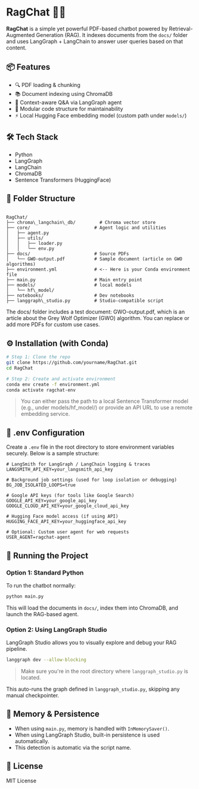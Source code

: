 # RagChat 🧠💬

**RagChat** is a simple yet powerful PDF-based chatbot powered by Retrieval-Augmented Generation (RAG). It indexes documents from the `docs/` folder and uses LangGraph + LangChain to answer user queries based on that content.



## 📦 Features

- 🔍 PDF loading & chunking  
- 📚 Document indexing using ChromaDB  
- 💬 Context-aware Q&A via LangGraph agent  
- 📁 Modular code structure for maintainability  
- ⚡ Local Hugging Face embedding model (custom path under `models/`)



## 🛠 Tech Stack

- Python  
- LangGraph  
- LangChain  
- ChromaDB  
- Sentence Transformers (HuggingFace)



## 📂 Folder Structure

```

RagChat/
├── chroma\_langchain\_db/         # Chroma vector store
├── core/                        # Agent logic and utilities
│   ├── agent.py
│   ├── utils/
│   │   ├── loader.py
│   │   └── env.py
├── docs/                        # Source PDFs
│   └── GWO-output.pdf           # Sample document (article on GWO algorithms)             
├── environment.yml              # <-- Here is your Conda environment file
├── main.py                      # Main entry point
├── models/                      # local models
│   └── hf\_model/
├── notebooks/                   # Dev notebooks
├── langgraph\_studio.py         # Studio-compatible script
```
The docs/ folder includes a test document: GWO-output.pdf, which is an article about the Grey Wolf Optimizer (GWO) algorithm. You can replace or add more PDFs for custom use cases.


## ⚙️ Installation (with Conda)

```bash
# Step 1: Clone the repo
git clone https://github.com/yourname/RagChat.git
cd RagChat

# Step 2: Create and activate environment
conda env create -f environment.yml
conda activate ragchat-env
```

> You can either pass the path to a local Sentence Transformer model (e.g., under models/hf_model/) or provide an API URL to use a remote embedding service.


## 📄 .env Configuration

Create a `.env` file in the root directory to store environment variables securely. Below is a sample structure:

```env
# LangSmith for LangGraph / LangChain logging & traces
LANGSMITH_API_KEY=your_langsmith_api_key

# Background job settings (used for loop isolation or debugging)
BG_JOB_ISOLATED_LOOPS=true

# Google API keys (for tools like Google Search)
GOOGLE_API_KEY=your_google_api_key
GOOGLE_CLOUD_API_KEY=your_google_cloud_api_key

# Hugging Face model access (if using API)
HUGGING_FACE_API_KEY=your_huggingface_api_key

# Optional: Custom user agent for web requests
USER_AGENT=ragchat-agent

```


## 🚀 Running the Project

### Option 1: Standard Python

To run the chatbot normally:

```bash
python main.py
```

This will load the documents in `docs/`, index them into ChromaDB, and launch the RAG-based agent.



### Option 2: Using LangGraph Studio

LangGraph Studio allows you to visually explore and debug your RAG pipeline.

```bash
langgraph dev --allow-blocking
```

> Make sure you're in the root directory where `langgraph_studio.py` is located.

This auto-runs the graph defined in `langgraph_studio.py`, skipping any manual checkpointer.


## 🧠 Memory & Persistence

* When using `main.py`, memory is handled with `InMemorySaver()`.
* When using LangGraph Studio, built-in persistence is used automatically.
* This detection is automatic via the script name.



## 📝 License

MIT License



<!-- ## 👤 Author

**Arman Ranjbar**

For questions, contributions, or feedback — feel free to reach out or submit a PR.

```



Let me know if you'd like help generating a `requirements.txt` file, or adding deployment instructions (like with FastAPI or Streamlit).
``` -->
